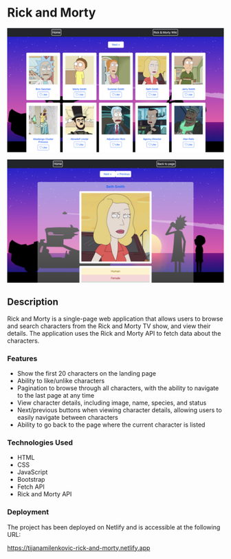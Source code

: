 # Rick and Morty

![Screenshot of a landing page](./rick-and-morty.png)

![Screenshot of a single-character page](./rick-and-morty-single-character.png)

## Description

Rick and Morty is a single-page web application that allows users to browse and search characters from the Rick and Morty TV show, and view their details. The application uses the Rick and Morty API to fetch data about the characters.

### Features

- Show the first 20 characters on the landing page
- Ability to like/unlike characters
- Pagination to browse through all characters, with the ability to navigate to the last page at any time
- View character details, including image, name, species, and status
- Next/previous buttons when viewing character details, allowing users to easily navigate between characters
- Ability to go back to the page where the current character is listed

### Technologies Used

- HTML
- CSS
- JavaScript
- Bootstrap
- Fetch API
- Rick and Morty API

### Deployment

The project has been deployed on Netlify and is accessible at the following URL:

https://tijanamilenkovic-rick-and-morty.netlify.app
